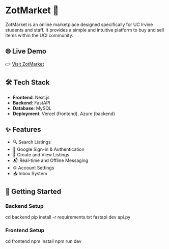 # ZotMarket 🐜

ZotMarket is an online marketplace designed specifically for UC Irvine students and staff. It provides a simple and intuitive platform to buy and sell items within the UCI community.

## 🌐 Live Demo

👉 [Visit ZotMarket](https://zot-market.vercel.app/market)

## 🛠️ Tech Stack

- **Frontend**: Next.js  
- **Backend**: FastAPI  
- **Database**: MySQL  
- **Deployment**: Vercel (frontend), Azure (backend)

## ✨ Features

- 🔍 Search Listings  
- 👤 Google Sign-in & Authentication  
- 🛒 Create and View Listings  
- 📬 Real-time and Offline Messaging  
- ⚙️ Account Settings  
- 📥 Inbox System

## 🚀 Getting Started

### Backend Setup
cd backend
pip install -r requirements.txt
fastapi dev api.py

### Frontend Setup
cd frontend
npm install
npm run dev
